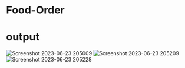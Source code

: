 # Food-Order

# output
![Screenshot 2023-06-23 205009](https://github.com/arikmukherjee/Food-Order/assets/112742649/7a454a01-8be3-477f-8a38-b6cb9eda5457)
![Screenshot 2023-06-23 205209](https://github.com/arikmukherjee/Food-Order/assets/112742649/bf9cc230-1a45-43db-9988-33daae360c25)
![Screenshot 2023-06-23 205228](https://github.com/arikmukherjee/Food-Order/assets/112742649/de5c34d7-ed8e-4e40-92e6-e88339662655)
